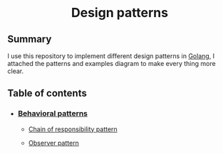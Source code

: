<div align="center">
  <br>
  <h1>Design patterns</h1>
</div>





## Summary

I use this repository to implement different design patterns in [Golang](https://golang.org/), I attached the patterns and examples diagram to make every thing more clear.



##  Table of contents

- ### [Behavioral patterns](Behavioral%20patterns)

   - [Chain of responsibility pattern](Behavioral%20patterns/Chain%20of%20responsibility%20pattern)

   - [Observer pattern](Behavioral%20patterns/Observer%20pattern)
   
     

